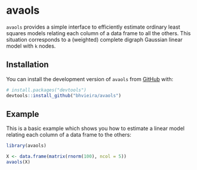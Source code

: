 
# avaols

<!-- badges: start -->
<!-- badges: end -->

`avaols` provides a simple interface to efficiently estimate ordinary least squares models relating each column of a data frame to all the others.
This situation corresponds to a (weighted) complete digraph Gaussian linear model with `k` nodes.

## Installation

You can install the development version of `avaols` from [GitHub](https://github.com/) with:

``` r
# install.packages("devtools")
devtools::install_github("bhvieira/avaols")
```

## Example

This is a basic example which shows you how to estimate a linear model relating each column of a data frame to the others: 

``` r
library(avaols)

X <- data.frame(matrix(rnorm(100), ncol = 5))
avaols(X)
```

